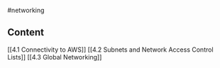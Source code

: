 #networking
## Content
[[4.1 Connectivity to AWS]]
[[4.2 Subnets and Network Access Control Lists]]
[[4.3 Global Networking]]

